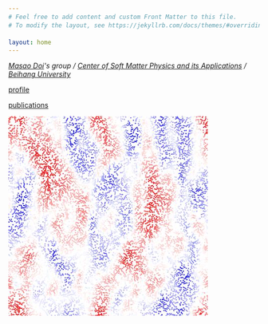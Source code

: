```yaml
---
# Feel free to add content and custom Front Matter to this file.
# To modify the layout, see https://jekyllrb.com/docs/themes/#overriding-theme-defaults

layout: home
---
```


*[Masao Doi](http://mdoi.jp/index_E.html)'s group / [Center of Soft Matter Physics and its Applications](http://physics.buaa.edu.cn/info/1073/1724.htm) / [Beihang University](https://www.buaa.edu.cn)*

[profile](/myprofile.md)

[publications](/publications.md)



![sedimentation](/assets/img/sedimentation.jpg)
